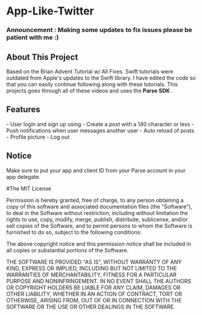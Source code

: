 # App-Like-Twitter
### Announcement : Making some updates to fix issues please be patient with me :)
<h2> About This Project </h2> 
Based on the Brian Advent Tutorial w/ All Fixes. Swift tutorials were outdated from Apple's updates to the Swift library.
I have edited the code so that you can easily continue following along with these tutorials. This projects goes through all of 
these videos and uses the <b> Parse SDK </b>.

<h2> Features </h2> 
- User login and sign up using 
- Create a post with a 140 character or less 
- Push notifications when user messages another user
- Auto reload of posts 
- Profile picture 
- Log out 

<h2> Notice </h2> 

Make sure to  put your app and client ID from your Parse account in your app delegate. 




#The MIT License


Permission is hereby granted, free of charge, to any person obtaining a copy
of this software and associated documentation files (the "Software"), to deal
in the Software without restriction, including without limitation the rights
to use, copy, modify, merge, publish, distribute, sublicense, and/or sell
copies of the Software, and to permit persons to whom the Software is
furnished to do so, subject to the following conditions:

The above copyright notice and this permission notice shall be included in
all copies or substantial portions of the Software.

THE SOFTWARE IS PROVIDED "AS IS", WITHOUT WARRANTY OF ANY KIND, EXPRESS OR
IMPLIED, INCLUDING BUT NOT LIMITED TO THE WARRANTIES OF MERCHANTABILITY,
FITNESS FOR A PARTICULAR PURPOSE AND NONINFRINGEMENT. IN NO EVENT SHALL THE
AUTHORS OR COPYRIGHT HOLDERS BE LIABLE FOR ANY CLAIM, DAMAGES OR OTHER
LIABILITY, WHETHER IN AN ACTION OF CONTRACT, TORT OR OTHERWISE, ARISING FROM,
OUT OF OR IN CONNECTION WITH THE SOFTWARE OR THE USE OR OTHER DEALINGS IN
THE SOFTWARE.



